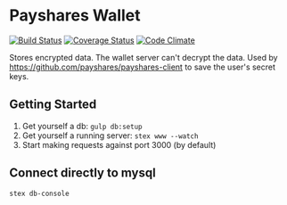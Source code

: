 # Payshares Wallet
[![Build Status](https://travis-ci.org/payshares/payshares-wallet.svg?branch=master)](https://travis-ci.org/payshares/payshares-wallet)
[![Coverage Status](https://coveralls.io/repos/payshares/payshares-wallet/badge.png)](https://coveralls.io/r/payshares/payshares-wallet)
[![Code Climate](https://codeclimate.com/github/payshares/payshares-wallet/badges/gpa.svg)](https://codeclimate.com/github/payshares/payshares-wallet)

Stores encrypted data. The wallet server can't decrypt the data. Used by https://github.com/payshares/payshares-client to save the user's secret keys. 



## Getting Started

1. Get yourself a db: `gulp db:setup`
1. Get yourself a running server: `stex www --watch`
1. Start making requests against port 3000 (by default)

## Connect directly to mysql

`stex db-console`
